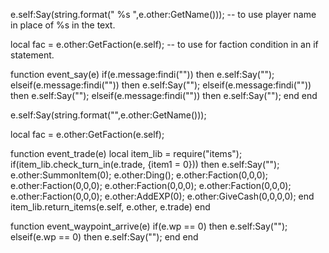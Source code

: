 e.self:Say(string.format(" %s ",e.other:GetName())); -- to use player name in place of %s in the text.

local fac = e.other:GetFaction(e.self); -- to use for faction condition in an if statement.

function event_say(e)
	if(e.message:findi("")) then
		e.self:Say("");
	elseif(e.message:findi("")) then
		e.self:Say("");
	elseif(e.message:findi("")) then
		e.self:Say("");
	elseif(e.message:findi("")) then
		e.self:Say("");
	end
end

e.self:Say(string.format("",e.other:GetName()));

local fac = e.other:GetFaction(e.self);

function event_trade(e)
	local item_lib = require("items");
	if(item_lib.check_turn_in(e.trade, {item1 = 0})) then
		e.self:Say("");
		e.other:SummonItem(0);
		e.other:Ding();
		e.other:Faction(0,0,0);
		e.other:Faction(0,0,0);
		e.other:Faction(0,0,0);
		e.other:Faction(0,0,0);
		e.other:Faction(0,0,0);
		e.other:AddEXP(0);
		e.other:GiveCash(0,0,0,0);
	end
	item_lib.return_items(e.self, e.other, e.trade)
end

function event_waypoint_arrive(e)
	if(e.wp == 0) then
		e.self:Say("");
	elseif(e.wp == 0) then
		e.self:Say("");
	end
end